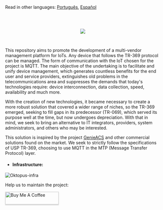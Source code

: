 <p>Read in other languages: <a href="README.md">Português</a>, <a href="README.es.md">Español</a></p><br/><br/>
<p align="center">
<img src="https://user-images.githubusercontent.com/83298718/220207485-8c2aac78-95eb-4b43-b23e-c4bfa6cd30e6.png"/>
</p>
<br/>
<p>
This repository aims to promote the development of a multi-vendor management platform for IoTs. Any device that follows the TR-369 protocol can be managed. The form of communication with the IoT chosen for the project is MQTT. The main objective of the undertaking is to facilitate and unify device management, which generates countless benefits for the end user and service providers, extinguishes old problems in the telecommunications area and suppresses the demands that today's technologies require: device interconnection, data collection, speed, availability and much more.
</p>
<p>
With the creation of new technologies, it became necessary to create a more robust solution that covered a wider range of niches, so the TR-369 emerged, seeking to fill gaps in its predecessor (TR-069), which served its purpose well at the time, but now undergoes depreciation. With that in mind, we seek to bring an alternative to IT integrators, providers, system administrators, and others who may be interested.
</p> 
<p>
This solution is inspired by the project <a href="https://github.com/genieacs/genieacs">GenieACS</a> and other commercial solutions found on the market. We seek to strictly follow the specifications of USP TR-369, choosing to use MQTT in the MTP (Message Transfer Protocol) layer.
</p>
<ul><li><h4>Infrastructure:</h4></li></ul>

![Oktopus-infra](https://user-images.githubusercontent.com/83298718/222589707-58a8786d-d4b7-49c3-a014-e8f4ef95497e.png)

<p>Help us to maintain the project:</p>
<a href="https://www.buymeacoffee.com/leandrofars" target="_blank"><img src="https://www.buymeacoffee.com/assets/img/custom_images/orange_img.png" alt="Buy Me A Coffee" style="height: 41px !important;width: 174px !important;box-shadow: 0px 3px 2px 0px rgba(190, 190, 190, 0.5) !important;-webkit-box-shadow: 0px 3px 2px 0px rgba(190, 190, 190, 0.5) !important;" ></a>

